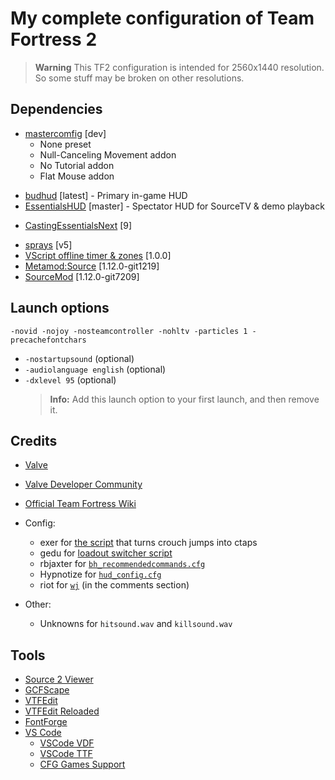 # My complete configuration of Team Fortress 2

> **Warning**
> This TF2 configuration is intended for 2560x1440 resolution. So some stuff may be broken on other resolutions.

## Dependencies

- [mastercomfig](https://github.com/mastercomfig/mastercomfig) [dev]
  - None preset
  - Null-Canceling Movement addon
  - No Tutorial addon
  - Flat Mouse addon

<!-- -->

- [budhud](https://github.com/qkeitoe/budhud) [latest] - Primary in-game HUD
- [EssentialsHUD](https://github.com/CriticalFlaw/EssentialsHUD) [master] - Spectator HUD for SourceTV & demo playback

<!-- -->

- [CastingEssentialsNext](https://github.com/drunderscore/CastingEssentialsNext) [9]

<!-- -->

- [sprays](https://github.com/Elandi-rj/sprays) [v5]
- [VScript offline timer & zones](https://code.nullprop.sh/nullprop/vscript-timer) [1.0.0]
- [Metamod:Source](https://github.com/alliedmodders/metamod-source) [1.12.0-git1219]
- [SourceMod](https://github.com/alliedmodders/sourcemod) [1.12.0-git7209]

## Launch options

    -novid -nojoy -nosteamcontroller -nohltv -particles 1 -precachefontchars

- `-nostartupsound` (optional)
- `-audiolanguage english` (optional)
- `-dxlevel 95` (optional)
  > **Info:** Add this launch option to your first launch, and then remove it.

## Credits

- [Valve](https://www.valvesoftware.com/en/)

- [Valve Developer Community](https://developer.valvesoftware.com/wiki/Main_Page)

- [Official Team Fortress Wiki](https://wiki.teamfortress.com/wiki/Main_Page)

- Config:

  - exer for [the script](https://discord.com/channels/373855931169243146/373855931169243149/1372915987401408603) that turns crouch jumps into ctaps
  - gedu for [loadout switcher script](https://www.teamfortress.tv/post/882069/resupply-bind-for-different-loadouts)
  - rbjaxter for [`bh_recommendedcommands.cfg`](https://github.com/rbjaxter/budhud/blob/master/cfg/bh_recommendedcommands.cfg)
  - Hypnotize for [`hud_config.cfg`](https://github.com/Hypnootize/hypnotizehud/blob/master/resource/dev/hud_config.cfg)
  - riot for [`wj`](https://www.youtube.com/watch?v=LBmxSPiP3To) (in the comments section)

- Other:

  - Unknowns for `hitsound.wav` and `killsound.wav`

## Tools

- [Source 2 Viewer](https://github.com/ValveResourceFormat/ValveResourceFormat)
- [GCFScape](https://developer.valvesoftware.com/wiki/Ru/GCFScape)
- [VTFEdit](https://developer.valvesoftware.com/wiki/VTFEdit)
- [VTFEdit Reloaded](https://github.com/Sky-rym/VTFEdit-Reloaded)
- [FontForge](https://fontforge.org/en-US/)
- [VS Code](https://code.visualstudio.com/)
  - [VSCode VDF](https://github.com/cooolbros/vscode-vdf)
  - [VSCode TTF](https://github.com/cooolbros/vscode-ttf)
  - [CFG Games Support](https://github.com/joelcancela/VSCode-cfg-support)
